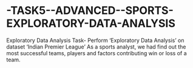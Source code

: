 # -TASK5--ADVANCED--SPORTS-EXPLORATORY-DATA-ANALYSIS
 Exploratory Data Analysis Task- Perform ‘Exploratory Data Analysis’ on dataset ‘Indian Premier League’  As a sports analyst, we had find out the most successful teams, players and factors contributing win or loss of a team.
